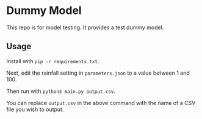 # Dummy Model

This repo is for model testing. It provides a test dummy model.

## Usage

Install with `pip -r requirements.txt`.

Next, edit the rainfall setting in `parameters.json` to a value between 1 and 100.

Then run with `python3 main.py output.csv`.

You can replace `output.csv` in the above command with the name of a CSV file you wish to output.
